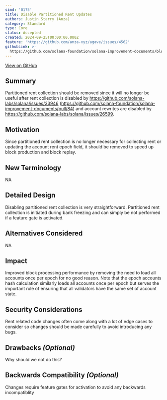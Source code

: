 ```yaml
---
simd: '0175'
title: Disable Partitioned Rent Updates
authors: Justin Starry (Anza)
category: Standard
type: Core
status: Accepted
created: 2024-09-25T00:00:00.000Z
feature: 'https://github.com/anza-xyz/agave/issues/4562'
githubLink: >-
  https://github.com/solana-foundation/solana-improvement-documents/blob/main/proposals/0175-disable-partitioned-rent-collection.md
---
```

[View on GitHub](https://github.com/solana-foundation/solana-improvement-documents/blob/main/proposals/0175-disable-partitioned-rent-collection.md)


## Summary

Partitioned rent collection should be removed since it will no longer be useful
after rent collection is disabled by
https://github.com/solana-labs/solana/issues/33946
(https://github.com/solana-foundation/solana-improvement-documents/pull/84) and
account rewrites are disabled by
https://github.com/solana-labs/solana/issues/26599.

## Motivation

Since partitioned rent collection is no longer necessary for collecting rent or
updating the account rent epoch field, it should be removed to speed up block
production and block replay.

## New Terminology

NA

## Detailed Design

Disabling partitioned rent collection is very straightforward. Partitioned rent
collection is initiated during bank freezing and can simply be not performed if
a feature gate is activated.

## Alternatives Considered

NA

## Impact

Improved block processing performance by removing the need to load all accounts
once per epoch for no good reason. Note that the epoch accounts hash calculation
similarly loads all accounts once per epoch but serves the important role of
ensuring that all validators have the same set of account state.

## Security Considerations

Rent related code changes often come along with a lot of edge cases to consider
so changes should be made carefully to avoid introducing any bugs.

## Drawbacks *(Optional)*

Why should we not do this?

## Backwards Compatibility *(Optional)*

Changes require feature gates for activation to avoid any backwards incompatiblity
